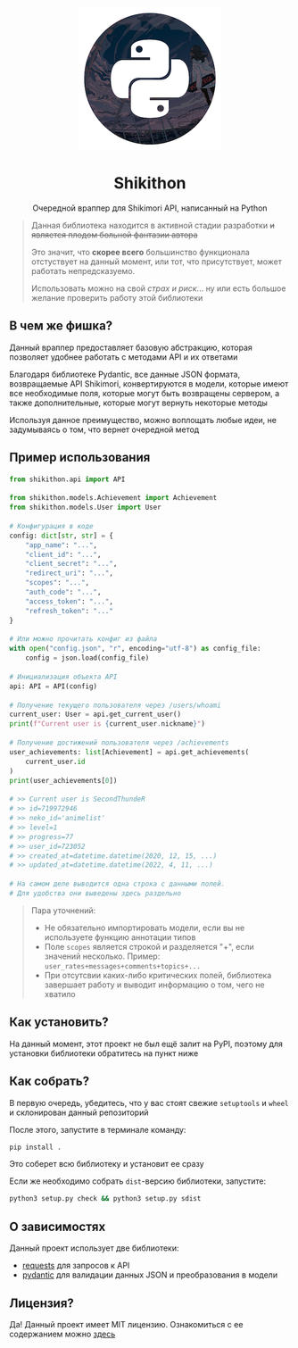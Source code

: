 <div align="center">
    <!-- Not a final logo :( -->
    <img src="assets/logo.png">
    <h1>Shikithon</h1>
    <p>Очередной враппер для Shikimori API, написанный на Python</p>
</div>

> Данная библиотека находится в активной стадии разработки ~~и является плодом больной фантазии автора~~
>
> Это значит, что **скорее всего** большинство  функционала отстуствует на данный момент, или тот, что присутствует, может работать непредсказуемо.
>
> Использовать можно на свой *страх и риск*... ну или есть большое желание проверить работу этой библиотеки

## В чем же фишка?

Данный враппер предоставляет базовую абстракцию, которая позволяет удобнее работать с методами API и их ответами

Благодаря библиотеке Pydantic, все данные JSON формата, возвращаемые API Shikimori, конвертируются в модели, которые имеют все необходимые поля, которые могут быть возвращены сервером, а также дополнительные, которые могут вернуть некоторые методы

Используя данное преимущество, можно воплощать любые идеи, не задумываясь о том, что вернет очередной метод

## Пример использования

```py
from shikithon.api import API

from shikithon.models.Achievement import Achievement
from shikithon.models.User import User

# Конфигурация в коде
config: dict[str, str] = {
    "app_name": "...",
    "client_id": "...",
    "client_secret": "...",
    "redirect_uri": "...",
    "scopes": "...",
    "auth_code": "...",
    "access_token": "...",
    "refresh_token": "..."
}

# Или можно прочитать конфиг из файла
with open("config.json", "r", encoding="utf-8") as config_file:
    config = json.load(config_file)

# Инициализация объекта API
api: API = API(config)

# Получение текущего пользователя через /users/whoami
current_user: User = api.get_current_user()
print(f"Current user is {current_user.nickname}")

# Получение достижений пользователя через /achievements
user_achievements: list[Achievement] = api.get_achievements(
    current_user.id
)
print(user_achievements[0])

# >> Current user is SecondThundeR
# >> id=719972946
# >> neko_id='animelist'
# >> level=1
# >> progress=77
# >> user_id=723052
# >> created_at=datetime.datetime(2020, 12, 15, ...)
# >> updated_at=datetime.datetime(2022, 4, 11, ...)

# На самом деле выводится одна строка с данными полей.
# Для удобства они выведены здесь раздельно
```

> Пара уточнений:
> - Не обязательно импортировать модели, если вы не используете функцию аннотации типов
> - Поле `scopes` является строкой и разделяется "+", если значений несколько. Пример: `user_rates+messages+comments+topics+...`
> - При отсутсвии каких-либо критических полей, библиотека завершает работу и выводит информацию о том, чего не хватило

## Как установить?

На данный момент, этот проект не был ещё залит на PyPI, поэтому для установки библиотеки обратитесь на пункт ниже

## Как собрать?

В первую очередь, убедитесь, что у вас стоят свежие `setuptools` и `wheel` и склонирован данный репозиторий

После этого, запустите в терминале команду:

```bash
pip install .
```

Это соберет всю библиотеку и установит ее сразу

Если же необходимо собрать `dist`-версию библиотеки, запустите:

```bash
python3 setup.py check && python3 setup.py sdist
```

## О зависимостях

Данный проект использует две библиотеки:

- [requests](https://github.com/psf/requests) для запросов к API
- [pydantic](https://github.com/samuelcolvin/pydantic/) для валидации данных JSON и преобразования в модели

## Лицензия?

Да! Данный проект имеет MIT лицензию. Ознакомиться с ее содержанием можно [здесь](https://github.com/SecondThundeR/shikithon/blob/main/LICENSE)
